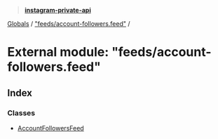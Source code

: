 > **[instagram-private-api](../README.md)**

[Globals](../README.md) / ["feeds/account-followers.feed"](_feeds_account_followers_feed_.md) /

# External module: "feeds/account-followers.feed"

## Index

### Classes

* [AccountFollowersFeed](../classes/_feeds_account_followers_feed_.accountfollowersfeed.md)